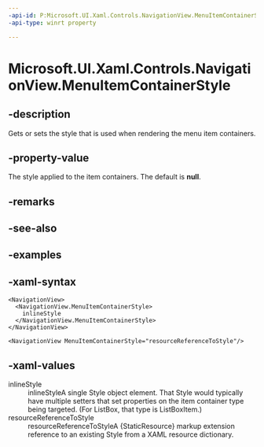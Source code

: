 ```yaml
---
-api-id: P:Microsoft.UI.Xaml.Controls.NavigationView.MenuItemContainerStyle
-api-type: winrt property

---
```

<!-- Property syntax.
public Style MenuItemContainerStyle { get;  set; }
-->

# Microsoft.UI.Xaml.Controls.NavigationView.MenuItemContainerStyle


## -description

Gets or sets the style that is used when rendering the menu item containers.


## -property-value

The style applied to the item containers. The default is **null**.


## -remarks


## -see-also


## -examples


## -xaml-syntax

```xaml
<NavigationView>
  <NavigationView.MenuItemContainerStyle>
    inlineStyle
  </NavigationView.MenuItemContainerStyle>
</NavigationView>
```

```xaml
<NavigationView MenuItemContainerStyle="resourceReferenceToStyle"/>
```


## -xaml-values

<dl><dt>inlineStyle</dt><dd>inlineStyleA single Style object element. That Style would typically have multiple setters that set properties on the item container type being targeted. (For ListBox, that type is ListBoxItem.)</dd>
<dt>resourceReferenceToStyle</dt><dd>resourceReferenceToStyleA {StaticResource} markup extension reference to an existing Style from a XAML resource dictionary.</dd>
</dl>


